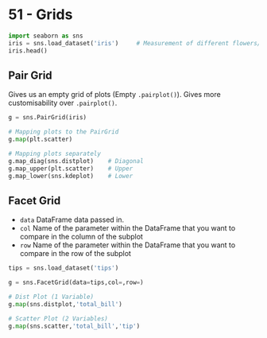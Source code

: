 # 51 - Grids

```py
import seaborn as sns
iris = sns.load_dataset('iris')     # Measurement of different flowers/irises
iris.head()
```

## Pair Grid

Gives us an empty grid of plots (Empty `.pairplot()`). Gives more customisability over `.pairplot()`.

```py
g = sns.PairGrid(iris)

# Mapping plots to the PairGrid
g.map(plt.scatter)

# Mapping plots separately
g.map_diag(sns.distplot)    # Diagonal
g.map_upper(plt.scatter)    # Upper
g.map_lower(sns.kdeplot)    # Lower
```

## Facet Grid

* `data` DataFrame data passed in.
* `col` Name of the parameter within the DataFrame that you want to compare in the column of the subplot
* `row` Name of the parameter within the DataFrame that you want to compare in the row of the subplot

```py
tips = sns.load_dataset('tips')

g = sns.FacetGrid(data=tips,col=,row=)

# Dist Plot (1 Variable)
g.map(sns.distplot,'total_bill')

# Scatter Plot (2 Variables)
g.map(sns.scatter,'total_bill','tip')
```


